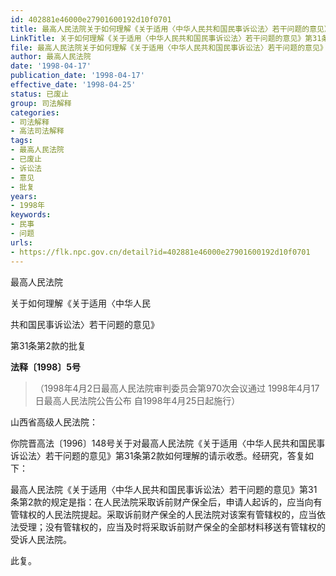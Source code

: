 ```yaml
---
id: 402881e46000e27901600192d10f0701
title: 最高人民法院关于如何理解《关于适用〈中华人民共和国民事诉讼法〉若干问题的意见》第31条第2款的批复
LinkTitle: 关于如何理解《关于适用〈中华人民共和国民事诉讼法〉若干问题的意见》第31条第2款的批复（1998）
file: 最高人民法院关于如何理解《关于适用〈中华人民共和国民事诉讼法〉若干问题的意见》第31条第2款的批复_19980417_402881e46000e27901600192d10f0701.docx
author: 最高人民法院
date: '1998-04-17'
publication_date: '1998-04-17'
effective_date: '1998-04-25'
status: 已废止
group: 司法解释
categories:
- 司法解释
- 高法司法解释
tags:
- 最高人民法院
- 已废止
- 诉讼法
- 意见
- 批复
years:
- 1998年
keywords:
- 民事
- 问题
urls:
- https://flk.npc.gov.cn/detail?id=402881e46000e27901600192d10f0701
---
```


最高人民法院

关于如何理解《关于适用〈中华人民

共和国民事诉讼法〉若干问题的意见》

第31条第2款的批复

**法释〔1998〕5号**

> （1998年4月2日最高人民法院审判委员会第970次会议通过 1998年4月17日最高人民法院公告公布 自1998年4月25日起施行）

山西省高级人民法院：

你院晋高法〔1996〕148号关于对最高人民法院《关于适用〈中华人民共和国民事诉讼法〉若干问题的意见》第31条第2款如何理解的请示收悉。经研究，答复如下：

最高人民法院《关于适用〈中华人民共和国民事诉讼法〉若干问题的意见》第31条第2款的规定是指：在人民法院采取诉前财产保全后，申请人起诉的，应当向有管辖权的人民法院提起。采取诉前财产保全的人民法院对该案有管辖权的，应当依法受理；没有管辖权的，应当及时将采取诉前财产保全的全部材料移送有管辖权的受诉人民法院。

此复。
